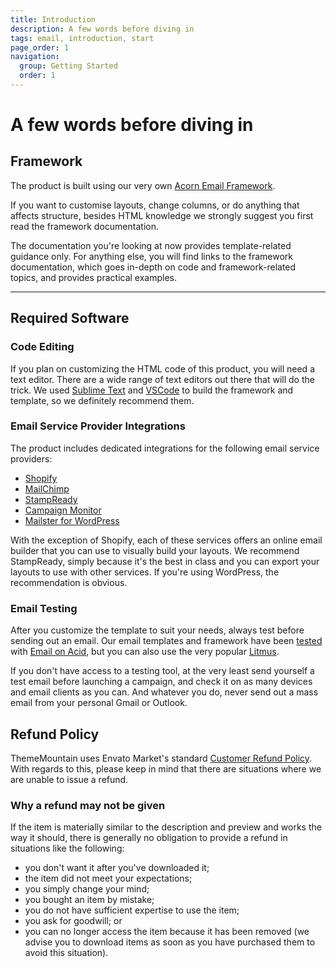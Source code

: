 ```yaml
---
title: Introduction
description: A few words before diving in
tags: email, introduction, start
page_order: 1
navigation:
  group: Getting Started
  order: 1
---
```


# A few words before diving in

## Framework

The product is built using our very own [Acorn Email Framework](https://docs.thememountain.com/acorn/).

If you want to customise layouts, change columns, or do anything that affects structure, besides HTML knowledge we strongly suggest you first read the framework documentation.

The documentation you're looking at now provides template-related guidance only. For anything else, you will find links to the framework documentation, which goes in-depth on code and framework-related topics, and provides practical examples.

---

## Required Software

### Code Editing

If you plan on customizing the HTML code of this product, you will need a text editor. There are a wide range of text editors out there that will do the trick. We used [Sublime Text](http://www.sublimetext.com/) and [VSCode](https://code.visualstudio.com/) to build the framework and template, so we definitely recommend them.

### Email Service Provider Integrations

The product includes dedicated integrations for the following email service providers:

- [Shopify](https://www.shopify.com/)
- [MailChimp](https://mailchimp.com/)
- [StampReady](https://www.stampready.net/)
- [Campaign Monitor](https://www.campaignmonitor.com/)
- [Mailster for WordPress](https://mailster.co/)

With the exception of Shopify, each of these services offers an online email builder that you can use to visually build your layouts. We recommend StampReady, simply because it's the best in class and you can export your layouts to use with other services. If you're using WordPress, the recommendation is obvious.

### Email Testing

After you customize the template to suit your needs, always test before sending out an email. Our email templates and framework have been [tested](https://thememountain.github.io/email-rendering/) with [Email on Acid](https://www.emailonacid.com/), but you can also use the very popular [Litmus](https://litmus.com/).

If you don't have access to a testing tool, at the very least send yourself a test email before launching a campaign, and check it on as many devices and email clients as you can. And whatever you do, never send out a mass email from your personal Gmail or Outlook.

## Refund Policy

ThemeMountain uses Envato Market's standard [Customer Refund Policy](https://themeforest.net/page/customer_refund_policy). With regards to this, please keep in mind that there are situations where we are unable to issue a refund.

### Why a refund may not be given

If the item is materially similar to the description and preview and works the way it should, there is generally no obligation to provide a refund in situations like the following:

- you don't want it after you've downloaded it;
- the item did not meet your expectations;
- you simply change your mind;
- you bought an item by mistake;
- you do not have sufficient expertise to use the item;
- you ask for goodwill; or
- you can no longer access the item because it has been removed (we advise you to download items as soon as you have purchased them to avoid this situation).
